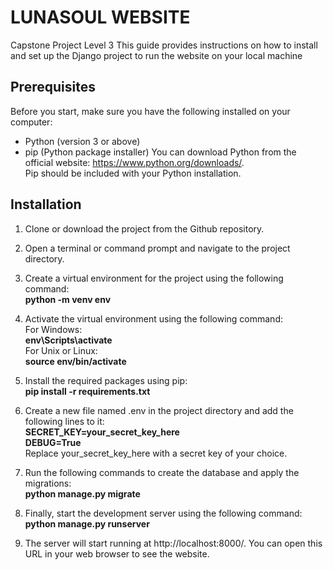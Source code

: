 # LUNASOUL WEBSITE
Capstone Project Level 3
This guide provides instructions on how to install and set up the Django project to run the website on your local machine

## Prerequisites
Before you start, make sure you have the following installed on your computer:

* Python (version 3 or above)
* pip (Python package installer)
You can download Python from the official website: https://www.python.org/downloads/.  
Pip should be included with your Python installation.

## Installation
1. Clone or download the project from the Github repository.
2. Open a terminal or command prompt and navigate to the project directory.
3. Create a virtual environment for the project using the following command:  
**python -m venv env**
  
4. Activate the virtual environment using the following command:  
For Windows:  
**env\Scripts\activate**   
For Unix or Linux:  
**source env/bin/activate**  
5. Install the required packages using pip:  
**pip install -r requirements.txt**  
6. Create a new file named .env in the project directory and add the following lines to it:  
**SECRET_KEY=your_secret_key_here**  
**DEBUG=True**  
Replace your_secret_key_here with a secret key of your choice.  
8. Run the following commands to create the database and apply the migrations:  
**python manage.py migrate**  
9. Finally, start the development server using the following command:  
**python manage.py runserver**
10. The server will start running at http://localhost:8000/. You can open this URL in your web browser to see the website.


